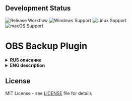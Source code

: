 ## Development Status
![Release Workflow](https://github.com/dimanplus/obs-backup-plugin/actions/workflows/push.yaml/badge.svg?branch=main)
![Windows Support](https://img.shields.io/badge/Windows-Supported-green)
![Linux Support](https://img.shields.io/badge/Linux-Planned-yellow)
![macOS Support](https://img.shields.io/badge/macOS-Planned-yellow)

# OBS Backup Plugin

<details>
<summary><strong>RUS описание</strong></summary>

## Плагин резервного копирования для OBS

Плагин для создания резервных копий плагинов, сцен и профилей в OBS. На текущий момент реализованы:

### Возможности:
- ✅ Создание резервной копии папки с плагинами (`obs-plugins`)
- ✅ Восстановление плагинов из резервной копии
- 🚧 Поддержка резервирования сцен и профилей (в будущем)

### Особенности:
- Работает только на Windows
- Для применения восстановленных плагинов требуется перезапуск OBS
- Простой и интуитивно понятный интерфейс

### Установка:
1. Скачайте последнюю версию плагина из [раздела Releases](https://github.com/dimanplus/obs-backup-plugin/releases)
2. Распакуйте архив в папку `obs-studio` вашей установки OBS (стандартный путь C:\Program Files\obs-studio)
3. Перезапустите OBS

### Использование:
1. Откройте OBS
2. Перейдите в `Резервная копия` в строке меню 

![image](https://github.com/user-attachments/assets/b6e90191-63e9-43c9-91ac-c98f360ba6db)

3. Выберите нужное действие:
   - "Создать резервную копию" - сохранит текущие плагины
   - "Загрузить резервную копию" - восстановит плагины из сохраненной копии

</details>

<details>
<summary><strong>ENG description</strong></summary>

## OBS Backup Plugin

A plugin for backing up and restoring OBS plugins, scenes and profiles. Currently implemented:

### Features:
- ✅ Backup of `obs-plugins` folder
- ✅ Restore plugins from backup
- 🚧 Scene and profile backup (in future)

### Notes:
- Windows only
- Requires OBS restart after restore
- Simple and intuitive interface

### Installation:
1. Download the latest version from [Releases section](https://github.com/your-repository/releases)
2. Extract to `obs-studio` folder of your OBS installation (default path C:\Program Files\obs-studio)
3. Restart OBS

### Usage:
1. Open OBS
2. Go to `BACKUP` on Menu Bar

![image](https://github.com/user-attachments/assets/cb6f2b84-4a4d-40a5-85e5-1bb165e79e2b)

3. Select action:
   - "Create BACKUP" - saves current plugins
   - "Load BACKUP" - restores plugins from saved backup

</details>

## License
MIT License - see [LICENSE](LICENSE) file for details
